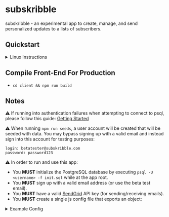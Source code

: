 # subskribble
subskribble - an experimental app to create, manage, and send personalized updates to a lists of subscribers.

## Quickstart
<details>
<summary>Linux Instructions</summary>
```
1. Install NodeJS
    a.) `curl -sL https://deb.nodesource.com/setup_8.x | sudo -E bash -`
    b.) `sudo apt-get update && install -y nodejs`

2. Install and Configure PostgreSQL
    a.) `sudo apt-get install postgresql postgresql-contrib`
    b.) `sudo -u postgres psql` (logs into PostgreSQL shell with default user "postgres")
    c.) `\password postgres` (will ask to set a password for "postgres"; after pressing enter, it'll prompt for the password)
    d.) `\q` (exits postgresSQL shell)

3. Create a Custom PostgreSQL User (optional)
    a.) `psql -U postgres` (logs into PostgreSQL as "postgres")
    b.) `CREATE ROLE <username> WITH LOGIN PASSWORD '<password>';` (creates a new user with a password)
    c.) `ALTER ROLE <username> CREATEDB;` (gives user limited ability to create DBs or `GRANT ALL PRIVILEDGES ON DATABASE <dbname> TO <username>;`)
    d.) `\du` (shows active DB maintainers)
    e.) `\q` (exits postgresSQL shell)

4. Starting PostgreSQL on Boot (optional)
    a.) `sudo systemctl enable postgresql`

5. Install App Dependencies
    a.) `npm i && cd client && npm i`

6. Seed DB and Run Node Server
    a.) `psql -U <username> -f initDB.sql` (only required to initially create a DB, otherwise `npm run seeds`)
    b.) `npm run dev`
```
</details>

<details>
<summary>MacOS Instructions</summary>

1. Install Brew
    a.) type `/usr/bin/ruby -e "$(curl -fsSL https://raw.githubusercontent.com/Homebrew/install/master/install)"`



2. Install NodeJS and PostgreSQL
    a.) `brew update`
    b.) `brew install node`
    c.) `brew install postgresql`




3. Configure PostgreSQL
    a.) `sudo -u postgres psql` (logs into PostgreSQL shell with default user "postgres")
    b.) `\password postgres` (will ask to set a password for "postgres"; after pressing enter, it'll prompt for the password)
    c.) `\q` (exits PostgreSQL shell)




4. Create a Custom postgreSQL User (optional)
    a.) `psql -U postgres` (logs into postgreSQL as "postgres")
    b.) `CREATE ROLE <username> WITH LOGIN PASSWORD '<password>';` (creates a new user with a password)
    c.) `ALTER ROLE <username> CREATEDB;` (gives user limited ability to create DBs or `GRANT ALL PRIVILEDGES ON DATABASE <dbname> TO <username>;`)
    d.) `\du` (shows active DB maintainers)
    e.) `\q` (exits PostgreSQL shell)




5. Starting PostgreSQL on Boot (optional)
    a.) `brew services start postgresql`




6. Install App Dependencies
    a.) `npm i && cd client && npm i`




7. Seed DB and Run Node Server
    a.) `psql -U <username> -f initDB.sql` (required to initially create a DB, otherwise `npm run seeds` afterward)
    b.) `npm run dev`


    
```
</details>

## Compile Front-End For Production

- `cd client && npm run build`

## Notes
⚠️ If running into authentication failures when attempting to connect to psql, please follow this guide: <a href="https://connect.boundlessgeo.com/docs/suite/4.8/dataadmin/pgGettingStarted/firstconnect.html">Getting Started</a>

⚠️ When running `npm run seeds`, a user account will be created that will be seeded with data. You may bypass signing up with a valid email and instead sign into this account for testing purposes:
```
login: betatester@subskribble.com
password: password123
```

⚠️ In order to run and use this app:
- You **MUST** initialize the PostgreSQL database by executing `psql -U <username> -f init.sql` while at the app root.
- You **MUST** sign up with a valid email address (or use the beta test email).
- You **MUST** have a valid <a href="https://sendgrid.com/">SendGrid</a> API key (for sending/receiving emails).
- You **MUST** create a single js config file that exports an object:
<details>
<summary>Example Config</summary>
```javascript
module.exports = {
  "development": {
    apiURL: "http://localhost:3000/",
    cookieKey: "<unique_cookie_key>",
    database: "<postgres_db_name>",
    dbport: <postgres_db_port>,
    dbpassword: "<postgres_db_password>",
    dbowner: "<postgres_db_owner>",
    host: "localhost",
    port: 5000,
    sendgridAPIKey: "<sendgrid_api_key>",
    url: "http://localhost:5000/",
  },
  "production": {
    apiURL: "<host>",
    cookieKey: "<unique_cookie_key>",
    database: "<postgres_db_name>",
    dbport: <postgres_db_port>,
    dbpassword: "<postgres_db_password>",
    dbowner: "<postgres_db_owner>",
    host: "localhost",
    port: 5000,
    sendgridAPIKey: "<sendgrid_api_key>",
    url: "http://localhost:5000/",
  },
  "staging": {
    apiURL: "<host>",
    cookieKey: "<unique_cookie_key>",
    database: "<postgres_db_name>",
    dbport: <postgres_db_port>,
    dbpassword: "<postgres_db_password>",
    dbowner: "<postgres_db_owner>",
    host: "localhost",
    port: 5000,
    sendgridAPIKey: "<sendgrid_api_key>",
    url: "http://localhost:5000/",
  },
  "testing": {
    apiURL: "<host>",
    cookieKey: "<unique_cookie_key>",
    database: "<postgres_db_name>",
    dbport: <postgres_db_port>,
    dbpassword: "<postgres_db_password>",
    dbowner: "<postgres_db_owner>",
    host: "localhost",
    port: 5000,
    sendgridAPIKey: "<sendgrid_api_key>",
    url: "http://localhost:5000/",
  }
}
```
</details>
